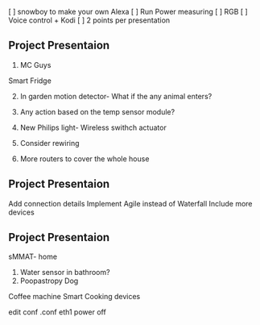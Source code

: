 [ ] snowboy to make your own Alexa
[ ] Run Power measuring
[ ] RGB
[ ] Voice control + Kodi
[ ] 2 points per presentation


## Project Presentaion
1. MC Guys

Smart Fridge

2. In garden motion detector- What if the any animal enters?

3. Any action based on the temp sensor module?

4. New Philips light- Wireless swithch actuator 

5. Consider rewiring

6. More routers to cover the whole house


## Project Presentaion

Add connection details
Implement Agile instead of Waterfall
Include more devices


## Project Presentaion
 sMMAT- home
 1. Water sensor in bathroom?
 2. Poopastropy 
 Dog 
 
 Coffee machine 
 Smart Cooking devices
 
 edit conf
 .conf
 eth1
 power off
 
 



